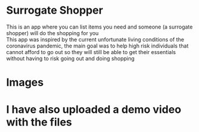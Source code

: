 # Surrogate Shopper
This is an app where you can list items you need and someone (a surrogate shopper) will do the shopping for you  
  This app was inspired by the current unfortunate living conditions of the coronavirus pandemic, the main goal was to help high risk individuals that cannot afford to go out so they will still be able to get their essentials without having to risk going out and doing shopping

# Images


# I have also uploaded a demo video with the files
